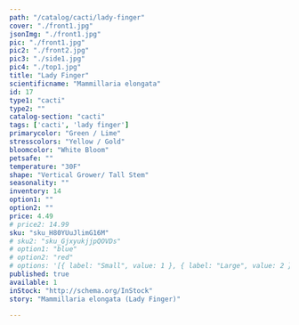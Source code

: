 ```yaml
---
path: "/catalog/cacti/lady-finger"
cover: "./front1.jpg"
jsonImg: "./front1.jpg"
pic: "./front1.jpg"
pic2: "./front2.jpg"
pic3: "./side1.jpg"
pic4: "./top1.jpg"
title: "Lady Finger"
scientificname: "Mammillaria elongata"
id: 17 
type1: "cacti"
type2: ""
catalog-section: "cacti"
tags: ['cacti', 'lady finger']
primarycolor: "Green / Lime"
stresscolors: "Yellow / Gold"
bloomcolor: "White Bloom"
petsafe: ""
temperature: "30F"
shape: "Vertical Grower/ Tall Stem"
seasonality: ""
inventory: 14
option1: ""
option2: ""
price: 4.49
# price2: 14.99
sku: "sku_H80YUuJlimG16M"
# sku2: "sku_GjxyukjjpQOVDs"
# option1: "blue"
# option2: "red"
# options: '[{ label: "Small", value: 1 }, { label: "Large", value: 2 }]'
published: true
available: 1
inStock: "http://schema.org/InStock"
story: "Mammillaria elongata (Lady Finger)"

---
```

